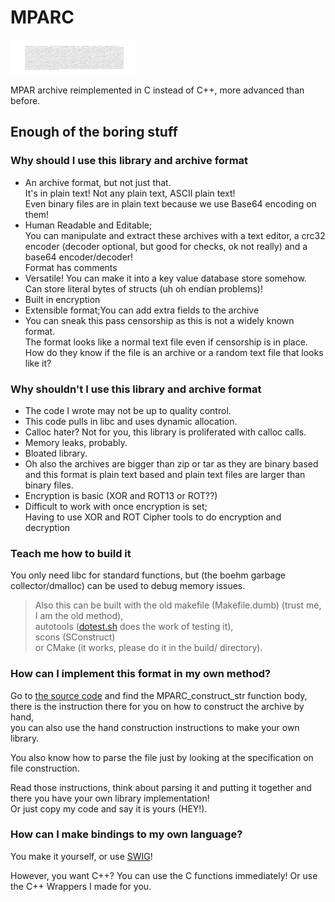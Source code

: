 # MPARC

![Logo is the MPARC archive behind an #ffffff background lmao](./img/logo.png)

MPAR archive reimplemented in C instead of C++, more advanced than before.



## Enough of the boring stuff


### Why should I use this library and archive format

- An archive format, but not just that.  
  It's in plain text! Not any plain text, ASCII plain text!  
  Even binary files are in plain text because we use Base64 encoding on them!
- Human Readable and Editable;  
  You can manipulate and extract these archives with a text editor, a crc32 encoder (decoder optional, but good for checks, ok not really) and a base64 encoder/decoder!  
  Format has comments 
- Versatile! You can make it into a key value database store somehow. Can store literal bytes of structs (uh oh endian problems)!
- Built in encryption
- Extensible format;You can add extra fields to the archive
- You can sneak this pass censorship as this is not a widely known format.  
  The format looks like a normal text file even if censorship is in place.
  How do they know if the file is an archive or a random text file that looks like it?


### Why shouldn't I use this library and archive format

- The code I wrote may not be up to quality control.  
- This code pulls in libc and uses dynamic allocation.  
- Calloc hater? Not for you, this library is proliferated with calloc calls.  
- Memory leaks, probably.
- Bloated library.
- Oh also the archives are bigger than zip or tar as they are binary based and this format is plain text based and plain text files are larger than binary files.
- Encryption is basic (XOR and ROT13 or ROT??)
- Difficult to work with once encryption is set;  
  Having to use XOR and ROT Cipher tools to do encryption and decryption


### Teach me how to build it

You only need libc for standard functions, but (the boehm garbage collector/dmalloc) can be used to debug memory issues.

> Also this can be built with the old makefile (Makefile.dumb) (trust me, I am the old method),  
> autotools ([dotest.sh](./dotest.sh) does the work of testing it),  
> scons (SConstruct)  
> or CMake (it works, please do it in the build/ directory).


### How can I implement this format in my own method?

Go to [the source code](./mparc.c) and find the MPARC_construct_str function body,  
there is the instruction there for you on how to construct the archive by hand,  
you can also use the hand construction instructions to make your own library.

You also know how to parse the file just by looking at the specification on file construction.

Read those instructions, think about parsing it and putting it together and there you have your own library implementation!  
Or just copy my code and say it is yours (HEY!).


### How can I make bindings to my own language?

You make it yourself, or use [SWIG](./mparc.swigi)!

However, you want C++? You can use the C functions immediately! Or use the C++ Wrappers I made for you.
